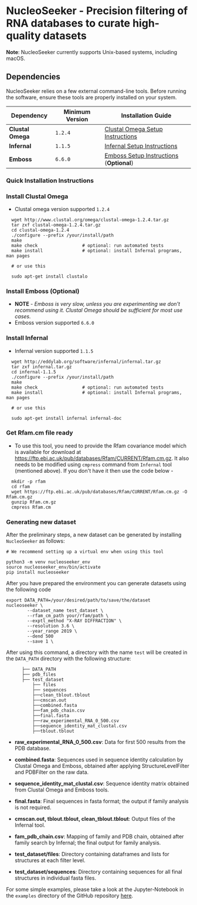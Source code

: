 # NucleoSeeker - Precision filtering of RNA databases to curate high-quality datasets

**Note**: NucleoSeeker currently supports Unix-based systems, including macOS.

## Dependencies

NucleoSeeker relies on a few external command-line tools. Before running the software, ensure these tools are properly installed on your system.

| Dependency       | Minimum Version | Installation Guide                                                    |
|------------------|-----------------|-----------------------------------------------------------------------|
| **Clustal Omega**| `1.2.4`         | [Clustal Omega Setup Instructions](http://www.clustal.org/omega/INSTALL)|
| **Infernal**     | `1.1.5`         | [Infernal Setup Instructions](http://eddylab.org/infernal/)           |
| **Emboss**       | `6.6.0`         | [Emboss Setup Instructions](http://emboss.open-bio.org/html/adm/ch01s01.html) (**Optional**) |

### Quick Installation Instructions
### Install Clustal Omega
* Clustal omega version supported `1.2.4`

```
  wget http://www.clustal.org/omega/clustal-omega-1.2.4.tar.gz
  tar zxf clustal-omega-1.2.4.tar.gz
  cd clustal-omega-1.2.4
  ./configure --prefix /your/install/path
  make
  make check                 # optional: run automated tests
  make install               # optional: install Infernal programs, man pages

  # or use this

  sudo apt-get install clustalo

```


### Install Emboss (Optional)
* **NOTE** - *Emboss is very slow, unless you are experimenting we don't recommend using it. Clustal Omega should be sufficient for most use cases.*
* Emboss version supported `6.6.0`

### Install Infernal

* Infernal version supported `1.1.5`

```
  wget http://eddylab.org/software/infernal/infernal.tar.gz
  tar zxf infernal.tar.gz
  cd infernal-1.1.5
  ./configure --prefix /your/install/path
  make
  make check                 # optional: run automated tests
  make install               # optional: install Infernal programs, man pages

  # or use this

  sudo apt-get install infernal infernal-doc

```


### Get Rfam.cm file ready

* To use this tool, you need to provide the Rfam covariance model which is available for download at https://ftp.ebi.ac.uk/pub/databases/Rfam/CURRENT/Rfam.cm.gz. It also needs to be modified using `cmpress` command from `Infernal` tool (mentioned above). If you don't have it then use the code below - 

```
  mkdir -p rfam
  cd rfam
  wget https://ftp.ebi.ac.uk/pub/databases/Rfam/CURRENT/Rfam.cm.gz -O Rfam.cm.gz
  gunzip Rfam.cm.gz
  cmpress Rfam.cm
```

### Generating new dataset

After the preliminary steps, a new dataset can be generated by installing `NucleoSeeker` as follows:

```
# We recommend setting up a virtual env when using this tool

python3 -m venv nucleoseeker_env
source nucleoseeker_env/bin/activate
pip install nucleoseeker
```

After you have prepared the environment you can generate datasets using the following code

```
export DATA_PATH=/your/desired/path/to/save/the/dataset
nucleoseeker \
        --dataset_name test_dataset \
        --rfam_cm_path your/rfam/path \
        --exptl_method "X-RAY DIFFRACTION" \
        --resolution 3.6 \
        --year_range 2019 \
        --dend 500
        --save 1 \

```
After using this command, a directory with the name `test` will be created in the `DATA_PATH` directory with the following structure:

```
      ├── DATA_PATH
      ├── pdb_files
      ├── test_dataset
          ├── files
          ├── sequences
          ├──clean_tblout.tblout
          ├──cmscan.out
          ├──combined.fasta
          ├──fam_pdb_chain.csv
          ├──final.fasta
          ├──raw_experimental_RNA_0_500.csv
          ├──sequence_identity_mat_clustal.csv
          ├──tblout.tblout

```

- **raw_experimental_RNA_0_500.csv**: Data for first 500 results from the PDB database.
  
- **combined.fasta**: Sequences used in sequence identity calculation by Clustal Omega and Emboss, obtained after applying StructureLevelFilter and PDBFilter on the raw data.
  
- **sequence_identity_mat_clustal.csv**: Sequence identity matrix obtained from Clustal Omega and Emboss tools.
  
- **final.fasta**: Final sequences in fasta format; the output if family analysis is not required.
  
- **cmscan.out, tblout.tblout, clean_tblout.tblout**: Output files of the Infernal tool.
  
- **fam_pdb_chain.csv**: Mapping of family and PDB chain, obtained after family search by Infernal; the final output for family analysis.
  
- **test_dataset/files**: Directory containing dataframes and lists for structures at each filter level.
  
- **test_dataset/sequences**: Directory containing sequences for all final structures in individual fasta files.

For some simple examples, please take a look at the Jupyter-Notebook in the `examples` directory of the GitHub repository [here](https://github.com/theuutkarsh/nucleoseeker/blob/main/examples/simple_examples.ipynb).




